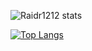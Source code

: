 ![Raidr1212 stats](https://github-readme-stats.vercel.app/api?username=raidr1212&show_icons=true&theme=dracula&count_private=true)

[![Top Langs](https://github-readme-stats.vercel.app/api/top-langs/?username=raidr1212)](https://github.com/raidr1212/github-readme-stats)
